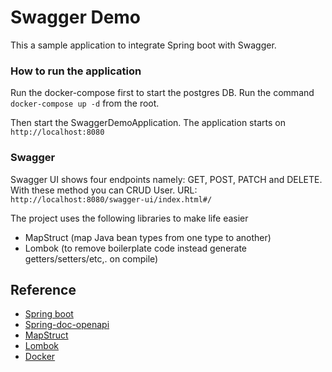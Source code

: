 # Swagger Demo
This a sample application to integrate Spring boot with Swagger.

### How to run the application
Run the docker-compose first to start the postgres DB.
Run the command ```docker-compose up -d``` from the root.

Then start the SwaggerDemoApplication. The application starts on ``http://localhost:8080``

### Swagger
Swagger UI shows four endpoints namely: GET, POST, PATCH and DELETE. With these method you can CRUD User. URL: ``http://localhost:8080/swagger-ui/index.html#/``


The project uses the following libraries to make life easier
* MapStruct (map Java bean types from one type to another)
* Lombok (to remove boilerplate code instead generate getters/setters/etc,. on compile)


## Reference
* [Spring boot](https://docs.spring.io/spring-boot/docs/current/reference/htmlsingle/)
* [Spring-doc-openapi](https://springdoc.org/)
* [MapStruct](https://mapstruct.org/documentation/stable/reference/html/)
* [Lombok](https://projectlombok.org/features/)
* [Docker](https://docs.docker.com/get-started/)